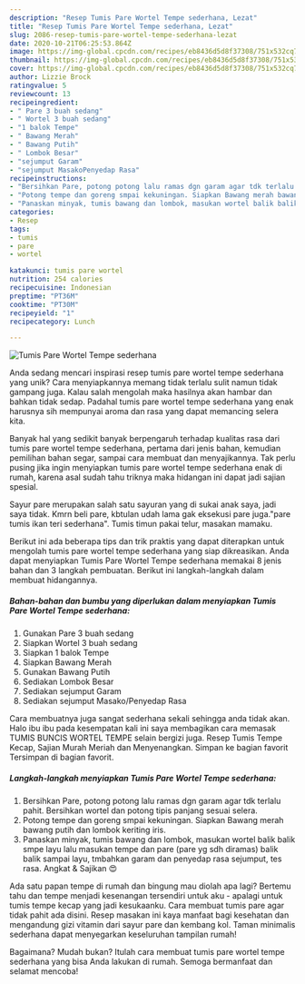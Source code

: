 ```yaml
---
description: "Resep Tumis Pare Wortel Tempe sederhana, Lezat"
title: "Resep Tumis Pare Wortel Tempe sederhana, Lezat"
slug: 2086-resep-tumis-pare-wortel-tempe-sederhana-lezat
date: 2020-10-21T06:25:53.864Z
image: https://img-global.cpcdn.com/recipes/eb8436d5d8f37308/751x532cq70/tumis-pare-wortel-tempe-sederhana-foto-resep-utama.jpg
thumbnail: https://img-global.cpcdn.com/recipes/eb8436d5d8f37308/751x532cq70/tumis-pare-wortel-tempe-sederhana-foto-resep-utama.jpg
cover: https://img-global.cpcdn.com/recipes/eb8436d5d8f37308/751x532cq70/tumis-pare-wortel-tempe-sederhana-foto-resep-utama.jpg
author: Lizzie Brock
ratingvalue: 5
reviewcount: 13
recipeingredient:
- " Pare 3 buah sedang"
- " Wortel 3 buah sedang"
- "1 balok Tempe"
- " Bawang Merah"
- " Bawang Putih"
- " Lombok Besar"
- "sejumput Garam"
- "sejumput MasakoPenyedap Rasa"
recipeinstructions:
- "Bersihkan Pare, potong potong lalu ramas dgn garam agar tdk terlalu pahit. Bersihkan wortel dan potong tipis panjang sesuai selera."
- "Potong tempe dan goreng smpai kekuningan. Siapkan Bawang merah bawang putih dan lombok keriting iris."
- "Panaskan minyak, tumis bawang dan lombok, masukan wortel balik balik smpe layu lalu masukan tempe dan pare (pare yg sdh diramas) balik balik sampai layu, tmbahkan garam dan penyedap rasa sejumput, tes rasa. Angkat &amp; Sajikan 😍"
categories:
- Resep
tags:
- tumis
- pare
- wortel

katakunci: tumis pare wortel 
nutrition: 254 calories
recipecuisine: Indonesian
preptime: "PT36M"
cooktime: "PT30M"
recipeyield: "1"
recipecategory: Lunch

---
```



![Tumis Pare Wortel Tempe sederhana](https://img-global.cpcdn.com/recipes/eb8436d5d8f37308/751x532cq70/tumis-pare-wortel-tempe-sederhana-foto-resep-utama.jpg)

Anda sedang mencari inspirasi resep tumis pare wortel tempe sederhana yang unik? Cara menyiapkannya memang tidak terlalu sulit namun tidak gampang juga. Kalau salah mengolah maka hasilnya akan hambar dan bahkan tidak sedap. Padahal tumis pare wortel tempe sederhana yang enak harusnya sih mempunyai aroma dan rasa yang dapat memancing selera kita.

Banyak hal yang sedikit banyak berpengaruh terhadap kualitas rasa dari tumis pare wortel tempe sederhana, pertama dari jenis bahan, kemudian pemilihan bahan segar, sampai cara membuat dan menyajikannya. Tak perlu pusing jika ingin menyiapkan tumis pare wortel tempe sederhana enak di rumah, karena asal sudah tahu triknya maka hidangan ini dapat jadi sajian spesial.

Sayur pare merupakan salah satu sayuran yang di sukai anak saya, jadi saya tidak. Kmrn beli pare, kbtulan udah lama gak eksekusi pare juga.&#34;pare tumis ikan teri sederhana&#34;. Tumis timun pakai telur, masakan mamaku.


Berikut ini ada beberapa tips dan trik praktis yang dapat diterapkan untuk mengolah tumis pare wortel tempe sederhana yang siap dikreasikan. Anda dapat menyiapkan Tumis Pare Wortel Tempe sederhana memakai 8 jenis bahan dan 3 langkah pembuatan. Berikut ini langkah-langkah dalam membuat hidangannya.

<!--inarticleads1-->

##### Bahan-bahan dan bumbu yang diperlukan dalam menyiapkan Tumis Pare Wortel Tempe sederhana:

1. Gunakan  Pare 3 buah sedang
1. Siapkan  Wortel 3 buah sedang
1. Siapkan 1 balok Tempe
1. Siapkan  Bawang Merah
1. Gunakan  Bawang Putih
1. Sediakan  Lombok Besar
1. Sediakan sejumput Garam
1. Sediakan sejumput Masako/Penyedap Rasa


Cara membuatnya juga sangat sederhana sekali sehingga anda tidak akan. Halo ibu ibu pada kesempatan kali ini saya membagikan cara memasak TUMIS BUNCIS WORTEL TEMPE selain bergizi juga. Resep Tumis Tempe Kecap, Sajian Murah Meriah dan Menyenangkan. Simpan ke bagian favorit Tersimpan di bagian favorit. 

<!--inarticleads2-->

##### Langkah-langkah menyiapkan Tumis Pare Wortel Tempe sederhana:

1. Bersihkan Pare, potong potong lalu ramas dgn garam agar tdk terlalu pahit. Bersihkan wortel dan potong tipis panjang sesuai selera.
1. Potong tempe dan goreng smpai kekuningan. Siapkan Bawang merah bawang putih dan lombok keriting iris.
1. Panaskan minyak, tumis bawang dan lombok, masukan wortel balik balik smpe layu lalu masukan tempe dan pare (pare yg sdh diramas) balik balik sampai layu, tmbahkan garam dan penyedap rasa sejumput, tes rasa. Angkat &amp; Sajikan 😍


Ada satu papan tempe di rumah dan bingung mau diolah apa lagi? Bertemu tahu dan tempe menjadi kesenangan tersendiri untuk aku - apalagi untuk tumis tempe kecap yang jadi kesukaanku. Cara membuat tumis pare agar tidak pahit ada disini. Resep masakan ini kaya manfaat bagi kesehatan dan mengandung gizi vitamin dari sayur pare dan kembang kol. Taman minimalis sederhana dapat menyegarkan keseluruhan tampilan rumah! 

Bagaimana? Mudah bukan? Itulah cara membuat tumis pare wortel tempe sederhana yang bisa Anda lakukan di rumah. Semoga bermanfaat dan selamat mencoba!
